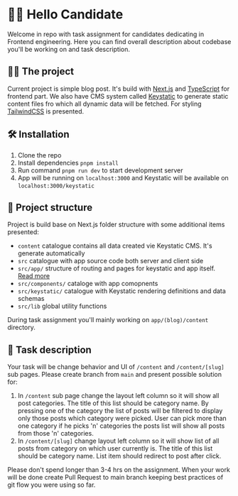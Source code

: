 # 🙋‍♂️ Hello Candidate

Welcome in repo with task assignment for candidates dedicating in Frontend
engineering. Here you can find overall description about codebase you'll be
working on and task description.

## 🧑‍💻 The project

Current project is simple blog post. It's build with
[Next.js](https://nextjs.org/) and [TypeScript](https://www.typescriptlang.org/)
for frontend part. We also have CMS system called
[Keystatic](https://keystatic.com/) to generate static content files fro which
all dynamic data will be fetched. For styling
[TailwindCSS](https://tailwindcss.com/) is presented.

## 🛠️ Installation

1. Clone the repo
2. Install dependencies `pnpm install`
3. Run command `pnpm run dev` to start development server
4. App will be running on `localhost:3000` and Keystatic will be available on
   `localhost:3000/keystatic`

## 📁 Project structure

Project is build base on Next.js folder structure with some additional items
presented:

- `content` catalogue contains all data created vie Keystatic CMS. It's generate
  automatically
- `src` catalogue with app source code both server and client side
- `src/app/` structure of routing and pages for keystatic and app itself.
  [Read more](https://nextjs.org/docs/app/building-your-application/routing)
- `src/components/` cataloge with app comopnents
- `src/keystatic/` catalogue with Keystatic rendering definitions and data
  schemas
- `src/lib` global utility functions

During task assignment you'll mainly working on `app/(blog)/content` directory.

## 📝 Task description

Your task will be change behavior and UI of `/content` and `/content/[slug]` sub
pages. Please create branch from `main` and present possible solution for:

1. In `/content` sub page change the layout left column so it will show all post
   categories. The title of this list should be category name. By pressing one
   of the category the list of posts will be filtered to display only those
   posts which category were picked. User can pick more than one category if he
   picks 'n' categories the posts list will show all posts from those 'n'
   categories.
2. In `/content/[slug]` change layout left column so it will show list of all
   posts from category on which user currently is. The title of this list should
   be category name. List item should redirect to post after click.

Please don't spend longer than 3-4 hrs on the assignment. When your work will be
done create Pull Request to main branch keeping best practices of git flow you
were using so far.
